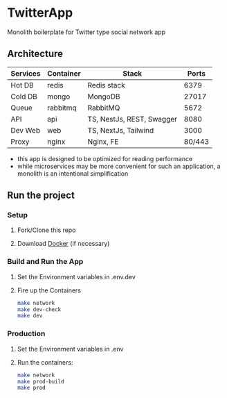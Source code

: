 # TwitterApp

Monolith boilerplate for Twitter type social network app

## Architecture

| Services    | Container | Stack                     | Ports  |
| ----------- | --------- | ------------------------- | ------ |
| Hot DB      | redis     | Redis stack               | 6379   |
| Cold DB     | mongo     | MongoDB                   | 27017  |
| Queue       | rabbitmq  | RabbitMQ                  | 5672   |
| API         | api       | TS, NestJs, REST, Swagger | 8080   |
| Dev Web     | web       | TS, NextJs, Tailwind      | 3000   |
| Proxy       | nginx     | Nginx, FE                 | 80/443 |

- this app is designed to be optimized for reading performance
- while microservices may be more convenient for such an application, a monolith is an intentional simplification

## Run the project

### Setup

1. Fork/Clone this repo

1. Download [Docker](https://docs.docker.com/desktop/mac/install/) (if necessary)

### Build and Run the App

1. Set the Environment variables in .env.dev

1. Fire up the Containers

   ```sh
   make network
   make dev-check
   make dev
   ```

### Production

1. Set the Environment variables in .env

1. Run the containers:

   ```sh
   make network
   make prod-build
   make prod
   ```
